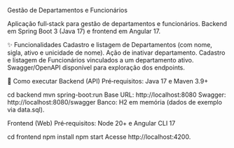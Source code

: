Gestão de Departamentos e Funcionários

Aplicação full‑stack para gestão de departamentos e funcionários.
Backend em Spring Boot 3 (Java 17) e frontend em Angular 17.

✨ Funcionalidades
Cadastro e listagem de Departamentos (com nome, sigla, ativo e unicidade de nome).
Ação de inativar departamento.
Cadastro e listagem de Funcionários vinculados a um departamento ativo.
Swagger/OpenAPI disponível para exploração dos endpoints.

🚀 Como executar
Backend (API)
Pré‑requisitos: Java 17 e Maven 3.9+

cd backend
mvn spring-boot:run
Base URL: http://localhost:8080
Swagger: http://localhost:8080/swagger
Banco: H2 em memória (dados de exemplo via data.sql).

Frontend (Web)
Pré‑requisitos: Node 20+ e Angular CLI 17

cd frontend
npm install
npm start
Acesse http://localhost:4200.
